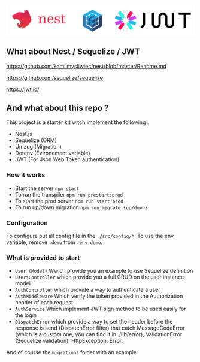 ![Nest](assets/logo.png)

## What about Nest / Sequelize / JWT  

https://github.com/kamilmysliwiec/nest/blob/master/Readme.md

https://github.com/sequelize/sequelize 

https://jwt.io/

## And what about this repo ?

This project is a starter kit witch implement the following :

- Nest.js
- Sequelize (ORM)
- Umzug (Migration)
- Dotenv (Evironement variable)
- JWT (For Json Web Token authentication) 

 ### How it works
 
- Start the server `npm start`
- To run the transpiler `npm run prestart:prod`
- To start the prod server `npm run start:prod`
- To run up/down migration `npm run migrate {up/down}`

### Configuration

To configure put all config file in the `./src/config/*`.
To use the env variable, remove `.demo` from `.env.demo`.

### What is provided to start

- `User (Model)` Wwich provide you an example to use Sequelize definition 
- `UsersController` which provide you a full CRUD on the user instance model
- `AuthController` which provide a way to authenticate a user
- `AuthMiddleware` Which verify the token provided in the Authorization header of each request
- `AuthService` Which implement JWT sign method to be used easily for the login 
- `DispatchError` which provide a way to set the header before the response is send (DispatchError filter)
that catch MessageCodeError (which is a custom one, you can find it in ./lib/error), ValidationError (Sequelize validation), HttpException, Error.

And of course the `migrations` folder with an example
